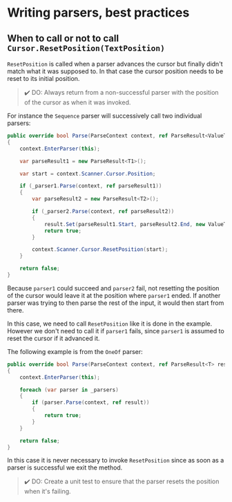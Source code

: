 # Writing parsers, best practices

## When to call or not to call `Cursor.ResetPosition(TextPosition)`

`ResetPosition` is called when a parser advances the cursor but finally didn't match what it was supposed to.
In that case the cursor position needs to be reset to its initial position.

> ✔️ DO: Always return from a non-successful parser with the position of the cursor as when it was invoked.

For instance the `Sequence` parser will successively call two individual parsers:

```c#
public override bool Parse(ParseContext context, ref ParseResult<ValueTuple<T1, T2>> result)
{
    context.EnterParser(this);

    var parseResult1 = new ParseResult<T1>();

    var start = context.Scanner.Cursor.Position;

    if (_parser1.Parse(context, ref parseResult1))
    {
        var parseResult2 = new ParseResult<T2>();

        if (_parser2.Parse(context, ref parseResult2))
        {
            result.Set(parseResult1.Start, parseResult2.End, new ValueTuple<T1, T2>(parseResult1.Value, parseResult2.Value));
            return true;
        }

        context.Scanner.Cursor.ResetPosition(start);
    }

    return false;
}
```

Because `parser1` could succeed and `parser2` fail, not resetting the position of the cursor would leave it at the position where `parser1` ended.
If another parser was trying to then parse the rest of the input, it would then start from there.

In this case, we need to call `ResetPosition` like it is done in the example. However we don't need to call it if `parser1` fails, since `parser1` is assumed to reset the cursor if it advanced it.

The following example is from the `OneOf` parser:

```c#
public override bool Parse(ParseContext context, ref ParseResult<T> result)
{
    context.EnterParser(this);

    foreach (var parser in _parsers)
    {
        if (parser.Parse(context, ref result))
        {
            return true;
        }
    }

    return false;
}
```

In this case it is never necessary to invoke `ResetPosition` since as soon as a parser is successful we exit the method.

> ✔️ DO: Create a unit test to ensure that the parser resets the position when it's failing.
